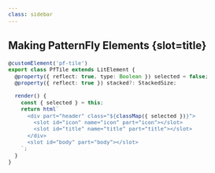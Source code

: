 ```yaml
---
class: sidebar
---
```

## Making PatternFly Elements {slot=title}

```ts
@customElement('pf-tile')
export class PfTile extends LitElement {
  @property({ reflect: true, type: Boolean }) selected = false;
  @property({ reflect: true }) stacked?: StackedSize;

  render() {
    const { selected } = this;
    return html`
      <div part="header" class="${classMap({ selected })}">
        <slot id="icon" name="icon" part="icon"></slot>
        <slot id="title" name="title" part="title"></slot>
      </div>
      <slot id="body" part="body"></slot>
    `;
  }
}
```

<style>
pre {
  font-size: 90%;
}
</style>
